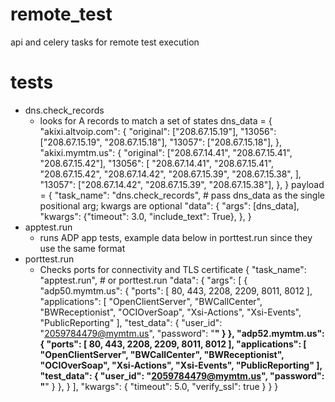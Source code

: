 # remote_test
api and celery tasks for remote test execution

# tests
 - dns.check_records
   - looks for A records to match a set of states
        dns_data = {
            "akixi.altvoip.com": {
                "original": ["208.67.15.19"],
                "13056": ["208.67.15.19", "208.67.15.18"],
                "13057": ["208.67.15.18"],
            },
            "akixi.mymtm.us": {
                "original": ["208.67.14.41", "208.67.15.41", "208.67.15.42"],
                "13056": [
                    "208.67.14.41",
                    "208.67.15.41",
                    "208.67.15.42",
                    "208.67.14.42",
                    "208.67.15.39",
                    "208.67.15.38",
                ],
                "13057": ["208.67.14.42", "208.67.15.39", "208.67.15.38"],
            },
        }
        payload = {
            "task_name": "dns.check_records",
            # pass dns_data as the single positional arg; kwargs are optional
            "data": {
                "args": [dns_data],
                "kwargs": {"timeout": 3.0, "include_text": True},
            },
        }
 - apptest.run
   - runs ADP app tests, example data below in porttest.run since they use the same format
 - porttest.run
   - Checks ports for connectivity and TLS certificate
        {
            "task_name": "apptest.run", # or porttest.run
            "data": {
                "args": [
                {
                    "adp50.mymtm.us": {
                        "ports": [
                            80,
                            443,
                            2208,
                            2209,
                            8011,
                            8012
                        ],
                        "applications": [
                            "OpenClientServer",
                            "BWCallCenter",
                            "BWReceptionist",
                            "OCIOverSoap",
                            "Xsi-Actions",
                            "Xsi-Events",
                            "PublicReporting"
                        ],
                        "test_data": {
                            "user_id": "2059784479@mymtm.us",
                            "password": "******"
                        }
                    },
                    "adp52.mymtm.us": {
                        "ports": [
                            80,
                            443,
                            2208,
                            2209,
                            8011,
                            8012
                        ],
                        "applications": [
                            "OpenClientServer",
                            "BWCallCenter",
                            "BWReceptionist",
                            "OCIOverSoap",
                            "Xsi-Actions",
                            "Xsi-Events",
                            "PublicReporting"
                        ],
                        "test_data": {
                            "user_id": "2059784479@mymtm.us",
                            "password": "******"
                        }
                    },
                }
                ],
                "kwargs": {
                "timeout": 5.0,
                "verify_ssl": true
                }
            }
        }
